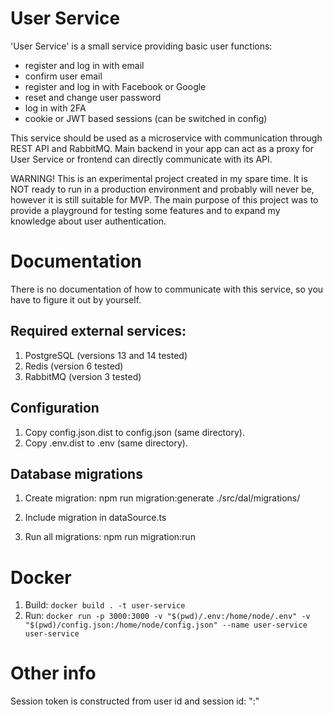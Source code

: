 # User Service

'User Service' is a small service providing basic user functions:

-   register and log in with email
-   confirm user email
-   register and log in with Facebook or Google
-   reset and change user password
-   log in with 2FA
-   cookie or JWT based sessions (can be switched in config)

This service should be used as a microservice with communication through REST API and RabbitMQ. Main backend in your app can act as a proxy for User Service or frontend can directly communicate with its API.

WARNING! This is an experimental project created in my spare time. It is NOT ready to run in a production environment and probably will never be, however it is still suitable for MVP. The main purpose of this project was to provide a playground for testing some features and to expand my knowledge about user authentication.

# Documentation

There is no documentation of how to communicate with this service, so you have to figure it out by yourself.

## Required external services:

1. PostgreSQL (versions 13 and 14 tested)
2. Redis (version 6 tested)
3. RabbitMQ (version 3 tested)

## Configuration

1. Copy config.json.dist to config.json (same directory).
2. Copy .env.dist to .env (same directory).

## Database migrations

1. Create migration:
   npm run migration:generate ./src/dal/migrations/<NAME>

2. Include migration in dataSource.ts

3. Run all migrations:
   npm run migration:run

# Docker

1. Build: `docker build . -t user-service`
2. Run: `docker run -p 3000:3000 -v "$(pwd)/.env:/home/node/.env" -v "$(pwd)/config.json:/home/node/config.json" --name user-service user-service`

# Other info

Session token is constructed from user id and session id: "<userId>:<sessionId>"
